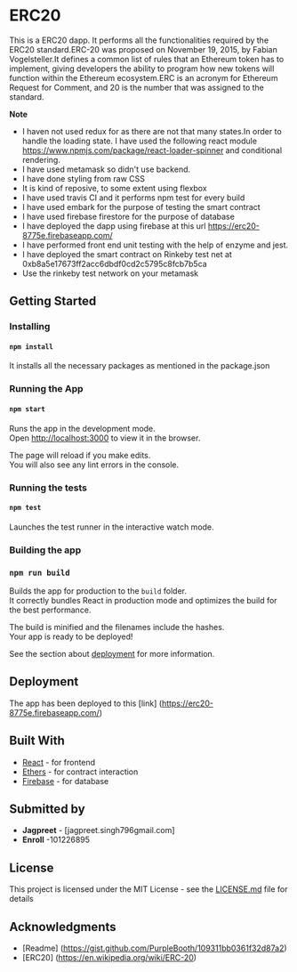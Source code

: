 # ERC20

This is a ERC20 dapp. It performs all the functionalities required by the ERC20 standard.ERC-20 was proposed on November 19, 2015, by Fabian Vogelsteller.It defines a common list of rules that an Ethereum token has to implement, giving developers the ability to program how new tokens will function within the Ethereum ecosystem.ERC is an acronym for Ethereum Request for Comment, and 20 is the number that was assigned to the standard.

**Note** 
- I haven not used  redux for  as there are not that many states.In order to handle the loading state. I have used the following react module https://www.npmjs.com/package/react-loader-spinner and conditional rendering.
- I have used metamask so didn't use backend.
- I have done styling from raw CSS
- It is kind of reposive, to some extent using flexbox
- I have used travis CI and it performs npm test for every build
- I have used embark for the purpose of testing the smart contract
- I have used firebase firestore for the purpose of database
- I have deployed the dapp using firebase at this url https://erc20-8775e.firebaseapp.com/
- I have performed front end unit testing with the help of enzyme and jest.
- I have deployed the smart contract on Rinkeby test net at 0xb8a5e17673ff2acc6dbdf0cd2c5795c8fcb7b5ca
- Use the rinkeby test network on your metamask






## Getting Started

### Installing

#### `npm install`

It installs all the necessary packages as mentioned in the package.json

### Running the App

#### `npm start`

Runs the app in the development mode.<br>
Open [http://localhost:3000](http://localhost:3000) to view it in the browser.

The page will reload if you make edits.<br>
You will also see any lint errors in the console.

### Running the tests
#### `npm test`

Launches the test runner in the interactive watch mode.<br>

### Building the app
### `npm run build`

Builds the app for production to the `build` folder.<br>
It correctly bundles React in production mode and optimizes the build for the best performance.

The build is minified and the filenames include the hashes.<br>
Your app is ready to be deployed!

See the section about [deployment](https://facebook.github.io/create-react-app/docs/deployment) for more information.

## Deployment

The app has been deployed to this [link] (https://erc20-8775e.firebaseapp.com/)

## Built With

* [React](https://github.com/facebook/create-react-app) - for frontend
* [Ethers](https://docs.ethers.io/ethers.js/html/) - for contract interaction
* [Firebase](https://firebase.google.com/) - for database


## Submitted by

* **Jagpreet** - [jagpreet.singh796gmail.com]
* **Enroll** -101226895

## License

This project is licensed under the MIT License - see the [LICENSE.md](LICENSE.md) file for details

## Acknowledgments

* [Readme] (https://gist.github.com/PurpleBooth/109311bb0361f32d87a2)
* [ERC20] (https://en.wikipedia.org/wiki/ERC-20)
